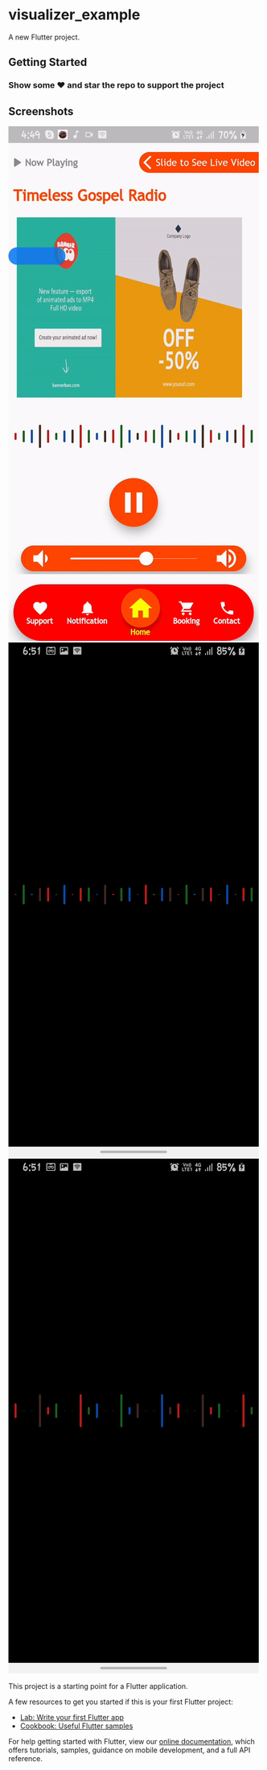 # visualizer_example

A new Flutter project.

## Getting Started

### Show some :heart: and star the repo to support the project

## Screenshots
<img src="visual.gif"/>
<img src="flutter_01.png"/>
<img src="flutter_02.png"/>

This project is a starting point for a Flutter application.

A few resources to get you started if this is your first Flutter project:

- [Lab: Write your first Flutter app](https://flutter.dev/docs/get-started/codelab)
- [Cookbook: Useful Flutter samples](https://flutter.dev/docs/cookbook)

For help getting started with Flutter, view our
[online documentation](https://flutter.dev/docs), which offers tutorials,
samples, guidance on mobile development, and a full API reference.
